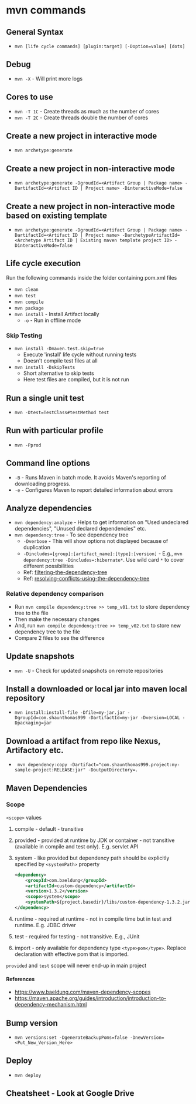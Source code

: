 mvn commands
============

## General Syntax
* `mvn [life cycle commands] [plugin:target] [-Doption=value] [dots]`

## Debug
* `mvn -X` - Will print more logs

## Cores to use
* `mvn -T 1C` - Create threads as much as the number of cores
* `mvn -T 2C` - Create threads double the number of cores

## Create a new project in interactive mode
* `mvn archetype:generate`

## Create a new project in non-interactive mode
* `mvn archetype:generate -DgroudId=<Artifact Group | Package name> -DartifactId=<Artifact ID | Project name> -DinteractiveMode=false`

## Create a new project in non-interactive mode based on existing template
* `mvn archetype:generate -DgroudId=<Artifact Group | Package name> -DartifactId=<Artifact ID | Project name> -DarchetypeArtifactId=<Archetype Artifact ID | Existing maven template project ID> -DinteractiveMode=false`

## Life cycle execution
Run the following commands inside the folder containing pom.xml files
* `mvn clean`
* `mvn test`
* `mvn compile`
* `mvn package`
* `mvn install` - Install Artifact locally
  * `-o` - Run in offline mode

### Skip Testing
* `mvn install -Dmaven.test.skip=true`
  * Execute 'install' life cycle without running tests
  * Doesn't compile test files at all
* `mvn install -DskipTests`
  * Short alternative to skip tests
  * Here test files are compiled, but it is not run

## Run a single unit test
* `mvn -Dtest=TestClass#testMethod test`

## Run with particular profile
* `mvn -Pprod`

## Command line options
* `-B` - Runs Maven in batch mode. It avoids Maven's reporting of downloading progress.
* `-e` - Configures Maven to report detailed information about errors

## Analyze dependencies
* `mvn dependency:analyze` - Helps to get information on "Used undeclared dependencies", "Unused declared dependencies" etc.
* `mvn dependency:tree` - To see dependency tree
  * `-Dverbose` - This will show options not displayed because of duplication
  * `-Dincludes=[group]:[artifact_name]:[type]:[version]` - E.g., `mvn dependency:tree -Dincludes=:hibernate*`. Use wild card `*` to cover different possibilities
  * Ref: [filtering-the-dependency-tree](https://maven.apache.org/plugins/maven-dependency-plugin/examples/filtering-the-dependency-tree.html)
  * Ref: [resolving-conflicts-using-the-dependency-tree](https://maven.apache.org/plugins/maven-dependency-plugin/examples/resolving-conflicts-using-the-dependency-tree.html)

### Relative dependency comparison
* Run `mvn compile dependency:tree >> temp_v01.txt` to store dependency tree to the file
* Then make the necessary changes
* And, run `mvn compile dependency:tree >> temp_v02.txt` to store new dependency tree to the file
* Compare 2 files to see the difference

## Update snapshots
* `mvn -U` - Check for updated snapshots on remote repositories

## Install a downloaded or local jar into maven local repository
* `mvn install:install-file -Dfile=my-jar.jar -DgroupId=com.shaunthomas999 -DartifactId=my-jar -Dversion=LOCAL -Dpackaging=jar`

## Download a artifact from repo like Nexus, Artifactory etc.
* ` mvn dependency:copy -Dartifact="com.shaunthomas999.project:my-sample-project:RELEASE:jar" -DoutputDirectory=.`

## Maven Dependencies

### Scope

`<scope>` values

1. compile - default - transitive
2. provided - provided at runtime by JDK or container - not transitive (available in compile and test only). E.g. servlet API
3. system - like provided but dependency path should be explicitly specified by `<systemPath>` property

    ```xml
    <dependency>
        <groupId>com.baeldung</groupId>
        <artifactId>custom-dependency</artifactId>
        <version>1.3.2</version>
        <scope>system</scope>
        <systemPath>${project.basedir}/libs/custom-dependency-1.3.2.jar</systemPath>
    </dependency>
    ```
4. runtime - required at runtime - not in compile time but in test and runtime. E.g. JDBC driver
5. test - required for testing - not transitive. E.g., JUnit
6. import - only available for dependency type `<type>pom</type>`. Replace declaration with effective pom that is imported.

`provided` and `test` scope will never end-up in main project
 
#### References

* https://www.baeldung.com/maven-dependency-scopes
* https://maven.apache.org/guides/introduction/introduction-to-dependency-mechanism.html

## Bump version

* `mvn versions:set -DgenerateBackupPoms=false -DnewVersion=<Put_New_Version_Here>`

## Deploy

* `mvn deploy`

## Cheatsheet - Look at Google Drive
